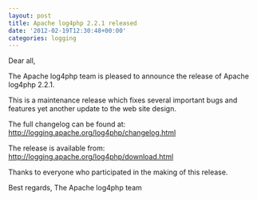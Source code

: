 ```yaml
---
layout: post
title: Apache log4php 2.2.1 released
date: '2012-02-19T12:30:48+00:00'
categories: logging
---
```

Dear all,

The Apache log4php team is pleased to announce the release of Apache
log4php 2.2.1.

This is a maintenance release which fixes several important bugs and
features yet another update to the web site design.

The full changelog can be found at:
<a href="http://logging.apache.org/log4php/changelog.html" target="_blank">http://logging.apache.org/log4php/changelog.html</a>

The release is available from:
<a href="http://logging.apache.org/log4php/download.html" target="_blank">http://logging.apache.org/log4php/download.html</a>

Thanks to everyone who participated in the making of this release.

Best regards,
The Apache log4php team

